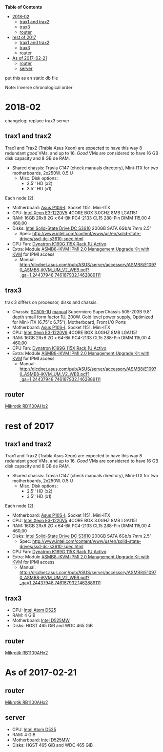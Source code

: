 <!-- START doctoc generated TOC please keep comment here to allow auto update -->
<!-- DON'T EDIT THIS SECTION, INSTEAD RE-RUN doctoc TO UPDATE -->
**Table of Contents**

- [2018-02](#2018-02)
  - [trax1 and trax2](#trax1-and-trax2)
  - [trax3](#trax3)
  - [router](#router)
- [rest of 2017](#rest-of-2017)
  - [trax1 and trax2](#trax1-and-trax2-1)
  - [trax3](#trax3-1)
  - [router](#router-1)
- [As of 2017-02-21](#as-of-2017-02-21)
  - [router](#router-2)
  - [server](#server)

<!-- END doctoc generated TOC please keep comment here to allow auto update -->

put this as an static db file

Note: Inverse chronological order

# 2018-02

changelog: replace trax3 server

## trax1 and trax2

Trax1 and Trax2 (Trabla Asus Xeon) are expected to have this way 8 redundant _good_ VMs, and up to 16. _Good_ VMs are considered to have 16 GB disk capacity and 8 GB de RAM.
- Shared chassis: Travla C147 (check manuals directory), Mini-ITX for two motherboards, 2x250W. 0.5 U
    - Misc. Disk options:
        - 2.5'' HD (x2)
        - 3.5'' HD (x1)

Each node (2):

- Motherboard: [Asus P10S-I](http://dlcdnet.asus.com/pub/ASUS/mb/socket1151/P10S-I/Manual/E13687_P10S-I_UM_V5_WEB.pdf). Socket 1151. Mini-ITX
- CPU: [Intel Xeon E3-1220V5](https://ark.intel.com/products/88172/Intel-Xeon-Processor-E3-1220-v5-8M-Cache-3_00-GHz) 4CORE BOX 3.0GHZ 8MB LGA1151
- RAM: 16GB 2Rx8 2G x 64-Bit PC4-2133 CL15 288-Pin DIMM 115,00 4 460,00
- Disks: [Intel Solid-State Drive DC S3610](https://www.intel.com/content/www/us/en/products/memory-storage/solid-state-drives/data-center-ssds/dc-s3610-series.html) 200GB SATA 6Gb/s 7mm 2.5"
    - Spec: http://www.intel.com/content/www/us/en/solid-state-drives/ssd-dc-s3610-spec.html
- CPU Fan: [Dynatron K199G 115X Rack 1U Activo](http://www.dynatron-corp.com/?product=k199)
- Extra: Module [ASMB8-iKVM IPMI 2.0 Management Upgrade Kit with KVM](https://www.asus.com/us/Commercial-Servers-Workstations/ASMB7IKVM/) for IPMI access
    - Manual: http://dlcdnet.asus.com/pub/ASUS/server/accessory/ASMB8/E10970_ASMB8-iKVM_UM_V2_WEB.pdf?_ga=1.24437948.746187932.1462889111


## trax3

trax 3 differs on processor, disks and chassis:

- Chassis: [SC505-1U](http://www.supermicro.com/products/chassis/1U/505/SC505-203B) [manual](http://www.supermicro.com/manuals/chassis/1U/SC505.pdf) Supermicro SuperChassis 505-203B 9.8" depth small form factor 1U, 200W. Gold level power supply, Optimized for Mini-ITX (6.75"x 6.75"), Motherboard, Front I/O Ports
- Motherboard: [Asus P10S-I](http://dlcdnet.asus.com/pub/ASUS/mb/socket1151/P10S-I/Manual/E13687_P10S-I_UM_V5_WEB.pdf). Socket 1151. Mini-ITX
- CPU: [Intel Xeon E3-1220V6](https://ark.intel.com/products/88172/Intel-Xeon-Processor-E3-1220-v6-8M-Cache-3_00-GHz) 4CORE BOX 3.0GHZ 8MB LGA1151
- RAM: 16GB 2Rx8 2G x 64-Bit PC4-2133 CL15 288-Pin DIMM 115,00 4 460,00
- CPU Fan: [Dynatron K199G 115X Rack 1U Activo](http://www.dynatron-corp.com/?product=k199)
- Extra: Module [ASMB8-iKVM IPMI 2.0 Management Upgrade Kit with KVM](https://www.asus.com/us/Commercial-Servers-Workstations/ASMB7IKVM/) for IPMI access
    - Manual: http://dlcdnet.asus.com/pub/ASUS/server/accessory/ASMB8/E10970_ASMB8-iKVM_UM_V2_WEB.pdf?_ga=1.24437948.746187932.1462889111

## router

[Mikrotik RB1100AHx2](https://routerboard.com/RB1100AHx2)

# rest of 2017

## trax1 and trax2

Trax1 and Trax2 (Trabla Asus Xeon) are expected to have this way 8 redundant _good_ VMs, and up to 16. _Good_ VMs are considered to have 16 GB disk capacity and 8 GB de RAM.
- Shared chassis: Travla C147 (check manuals directory), Mini-ITX for two motherboards, 2x250W. 0.5 U
    - Misc. Disk options:
        - 2.5'' HD (x2)
        - 3.5'' HD (x1)

Each node (2):

- Motherboard: [Asus P10S-I](http://dlcdnet.asus.com/pub/ASUS/mb/socket1151/P10S-I/Manual/E13687_P10S-I_UM_V5_WEB.pdf). Socket 1151. Mini-ITX
- CPU: [Intel Xeon E3-1220V5](https://ark.intel.com/products/88172/Intel-Xeon-Processor-E3-1220-v5-8M-Cache-3_00-GHz) 4CORE BOX 3.0GHZ 8MB LGA1151
- RAM: 16GB 2Rx8 2G x 64-Bit PC4-2133 CL15 288-Pin DIMM 115,00 4 460,00
- Disks: [Intel Solid-State Drive DC S3610](https://www.intel.com/content/www/us/en/products/memory-storage/solid-state-drives/data-center-ssds/dc-s3610-series.html) 200GB SATA 6Gb/s 7mm 2.5"
    - Spec: http://www.intel.com/content/www/us/en/solid-state-drives/ssd-dc-s3610-spec.html
- CPU Fan: [Dynatron K199G 115X Rack 1U Activo](http://www.dynatron-corp.com/?product=k199)
- Extra: Module [ASMB8-iKVM IPMI 2.0 Management Upgrade Kit with KVM](https://www.asus.com/us/Commercial-Servers-Workstations/ASMB7IKVM/) for IPMI access
    - Manual: http://dlcdnet.asus.com/pub/ASUS/server/accessory/ASMB8/E10970_ASMB8-iKVM_UM_V2_WEB.pdf?_ga=1.24437948.746187932.1462889111

## trax3

- CPU: [Intel Atom D525](https://ark.intel.com/products/49490)
- RAM: 4 GiB
- Motherboard: [Intel D525MW](http://ark.intel.com/products/48952/Intel-Desktop-Board-D525MW)
- Disks: HGST 465 GiB and WDC 465 GiB

## router

[Mikrotik RB1100AHx2](https://routerboard.com/RB1100AHx2)


# As of 2017-02-21

## router

[Mikrotik RB1100AHx2](https://routerboard.com/RB1100AHx2)

## server

- CPU: [Intel Atom D525](https://ark.intel.com/products/49490)
- RAM: 4 GiB
- Motherboard: [Intel D525MW](http://ark.intel.com/products/48952/Intel-Desktop-Board-D525MW)
- Disks: HGST 465 GiB and WDC 465 GiB
